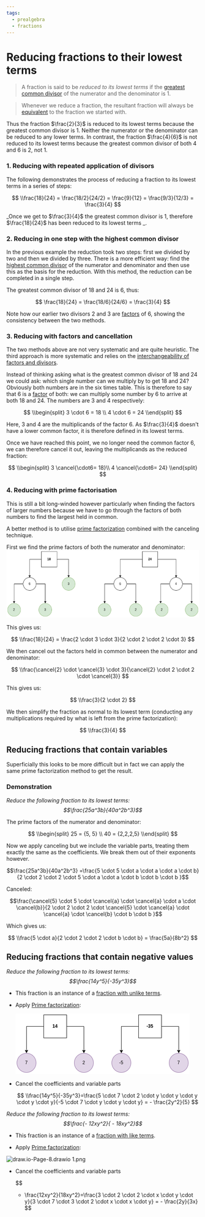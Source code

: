 ```yaml
---
tags:
  - prealgebra
  - fractions
---
```


# Reducing fractions to their lowest terms

> A fraction is said to be _reduced to its lowest terms_ if the
> [greatest common divisor](Factors%20and%20divisors.md#greatest-common-divisor)
> of the numerator and the denominator is $1$.

> Whenever we reduce a fraction, the resultant fraction will always be
> [equivalent](Equivalent%20fractions.md) to the fraction we started with.

Thus the fraction $\frac{2}{3}$ is reduced to its lowest terms because the
greatest common divisor is 1. Neither the numerator or the denominator can be
reduced to any lower terms. In contrast, the fraction $\frac{4}{6}$ is not
reduced to its lowest terms because the greatest common divisor of both 4 and 6
is 2, not 1.

### 1. Reducing with repeated application of divisors

The following demonstrates the process of reducing a fraction to its lowest
terms in a series of steps:

$$
\\frac{18}{24} = \frac{18/2}{24/2} = \frac{9}{12} = \frac{9/3}{12/3} = \frac{3}{4}
$$

\_Once we get to $\frac{3}{4}$ the greatest common divisor is 1, therefore
$\frac{18}{24}$ has been reduced to its lowest terms \_.

### 2. Reducing in one step with the highest common divisor

In the previous example the reduction took two steps: first we divided by two
and then we divided by three. There is a more efficient way: find the
[highest common divisor](Factors%20and%20divisors.md#greatest-common-divisor) of
the numerator and denominator and then use this as the basis for the reduction.
With this method, the reduction can be completed in a single step.

The greatest common divisor of 18 and 24 is 6, thus:

$$
\frac{18}{24} = \frac{18/6}{24/6} = \frac{3}{4}
$$

Note how our earlier two divisors 2 and 3 are
[factors](Factors%20and%20divisors.md#factors) of 6, showing the consistency
between the two methods.

### 3. Reducing with factors and cancellation

The two methods above are not very systematic and are quite heuristic. The third
approach is more systematic and relies on the
[interchangeability of factors and divisors](Factors%20and%20divisors.md).

Instead of thinking asking what is the greatest common divisor of 18 and 24 we
could ask: which single number can we multiply by to get 18 and 24? Obviously
both numbers are in the six times table. This is therefore to say that 6 is a
[factor](Factors%20and%20divisors.md#factors) of both: we can multiply some
number by 6 to arrive at both 18 and 24. The numbers are 3 and 4 respectively:

$$
\\begin{split}
3 \cdot 6 = 18 \\
4 \cdot 6  = 24
\\end{split}
$$

Here, 3 and 4 are the multiplicands of the factor 6. As $\frac{3}{4}$ doesn't
have a lower common factor, it is therefore defined in its lowest terms.

Once we have reached this point, we no longer need the common factor 6, we can
therefore cancel it out, leaving the multiplicands as the reduced fraction:

$$
\\begin{split}
3  \cancel{\cdot6= 18}\\
4  \cancel{\cdot6= 24}
\\end{split}
$$

### 4. Reducing with prime factorisation

This is still a bit long-winded however particularly when finding the factors of
larger numbers because we have to go through the factors of both numbers to find
the largest held in common.

A better method is to utilise [prime factorization](Prime%20factorization.md)
combined with the canceling technique.

First we find the prime factors of both the numerator and denominator:
![drawio-Page-7.drawio.png](/static/drawio-Page-7.drawio.png)

This gives us:

$$
\\frac{18}{24} = \frac{2 \cdot 3 \cdot 3}{2 \cdot 2 \cdot 2 \cdot 3}
$$

We then cancel out the factors held in common between the numerator and
denominator:

$$
\\frac{\cancel{2} \cdot \cancel{3} \cdot 3}{\cancel{2} \cdot 2 \cdot 2 \cdot \cancel{3}}
$$

This gives us:

$$
\\frac{3}{2 \cdot 2}
$$

We then simplify the fraction as normal to its lowest term (conducting any
multiplications required by what is left from the prime factorization):

$$
\\frac{3}{4}
$$

## Reducing fractions that contain variables

Superficially this looks to be more difficult but in fact we can apply the same
prime factorization method to get the result.

### Demonstration

_Reduce the following fraction to its lowest terms: $$\frac{25a^3b}{40a^2b^3}$$_

The prime factors of the numerator and denominator:

$$
\\begin{split}
25 = {5, 5} \\
40 = {2,2,2,5}
\\end{split}
$$

Now we apply canceling but we include the variable parts, treating them exactly
the same as the coefficients. We break them out of their exponents however.

$$\frac{25a^3b}{40a^2b^3} =\frac{5 \cdot 5 \cdot a \cdot a \cdot a \cdot b}{2 \cdot 2 \cdot 2 \cdot 5 \cdot a \cdot a \cdot b \cdot b \cdot b }$$

Canceled:

$$\frac{\cancel{5} \cdot 5 \cdot  \cancel{a} \cdot \cancel{a} \cdot a \cdot \cancel{b}}{2 \cdot 2 \cdot 2 \cdot \cancel{5} \cdot \cancel{a} \cdot \cancel{a} \cdot \cancel{b} \cdot b \cdot b }$$

Which gives us:

$$
\\frac{5 \cdot a}{2 \cdot 2 \cdot 2 \cdot b \cdot b} = \frac{5a}{8b^2}
$$

## Reducing fractions that contain negative values

_Reduce the following fraction to its lowest terms: $$\frac{14y^5}{-35y^3}$$_

- This fraction is an instance of a
  [fraction with unlike terms](Handling%20negative%20fractions.md#fractions-with-unlike-terms).

- Apply [Prime factorization](Prime%20factorization.md):

  ![draw.io-Page-8.drawio.png](/static/draw.io-Page-8.drawio.png)

- Cancel the coefficients and variable parts

  $$
  \\frac{14y^5}{-35y^3}=\frac{5 \cdot 7 \cdot 2 \cdot y \cdot y \cdot y \cdot y \cdot y}{-5 \cdot 7  \cdot y \cdot y \cdot y} = - \frac{2y^2}{5}
  $$

_Reduce the following fraction to its lowest terms:
$$\frac{- 12xy^2}{ - 18xy^2}$$_

- This fraction is an instance of a
  [fraction with like terms](Handling%20negative%20fractions.md#fractions-with-like-terms).

- Apply [Prime factorization](Prime%20factorization.md):

![draw.io-Page-8.drawio 1.png](/static/draw.io-Page-8.drawio%201.png)

- Cancel the coefficients and variable parts

  $$

  * \\frac{12xy^2}{18xy^2}=\frac{3 \cdot 2 \cdot 2 \cdot x \cdot y \cdot y}{3 \cdot 7  \cdot 3 \cdot 2 \cdot x \cdot x \cdot y} = - \frac{2y}{3x}
  $$
